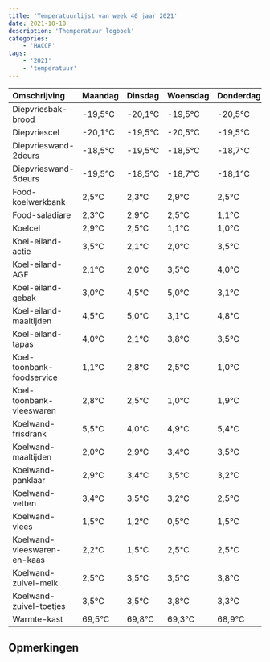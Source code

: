 ```yaml
---
title: 'Temperatuurlijst van week 40 jaar 2021'
date: 2021-10-10
description: 'Themperatuur logboek'
categories:
    - 'HACCP'
tags:
    - '2021'
    - 'temperatuur'
---
```

|Omschrijving|Maandag|Dinsdag|Woensdag|Donderdag|Vrijdag|Zaterdag|Zondag|
|:---|:---|:---|:---|:---|:---|:---|:---|
|Diepvriesbak-brood|-19,5°C|-20,1°C|-19,5°C|-20,5°C|-19,5°C|-19,7°C|-19,1°C|
|Diepvriescel|-20,1°C|-19,5°C|-20,5°C|-19,5°C|-19,7°C|-19,1°C|-19,5°C|
|Diepvrieswand-2deurs|-18,5°C|-19,5°C|-18,5°C|-18,7°C|-18,1°C|-18,5°C|-19,9°C|
|Diepvrieswand-5deurs|-19,5°C|-18,5°C|-18,7°C|-18,1°C|-18,5°C|-19,9°C|-20,0°C|
|Food-koelwerkbank|2,5°C|2,3°C|2,9°C|2,5°C|1,1°C|1,0°C|2,5°C|
|Food-saladiare|2,3°C|2,9°C|2,5°C|1,1°C|1,0°C|2,5°C|3,0°C|
|Koelcel|2,9°C|2,5°C|1,1°C|1,0°C|2,5°C|3,0°C|1,1°C|
|Koel-eiland-actie|3,5°C|2,1°C|2,0°C|3,5°C|4,0°C|2,1°C|3,8°C|
|Koel-eiland-AGF|2,1°C|2,0°C|3,5°C|4,0°C|2,1°C|3,8°C|3,5°C|
|Koel-eiland-gebak|3,0°C|4,5°C|5,0°C|3,1°C|4,8°C|4,5°C|3,0°C|
|Koel-eiland-maaltijden|4,5°C|5,0°C|3,1°C|4,8°C|4,5°C|3,0°C|3,9°C|
|Koel-eiland-tapas|4,0°C|2,1°C|3,8°C|3,5°C|2,0°C|2,9°C|3,4°C|
|Koel-toonbank-foodservice|1,1°C|2,8°C|2,5°C|1,0°C|1,9°C|2,4°C|2,5°C|
|Koel-toonbank-vleeswaren|2,8°C|2,5°C|1,0°C|1,9°C|2,4°C|2,5°C|2,2°C|
|Koelwand-frisdrank|5,5°C|4,0°C|4,9°C|5,4°C|5,5°C|5,2°C|4,5°C|
|Koelwand-maaltijden|2,0°C|2,9°C|3,4°C|3,5°C|3,2°C|2,5°C|3,5°C|
|Koelwand-panklaar|2,9°C|3,4°C|3,5°C|3,2°C|2,5°C|3,5°C|3,5°C|
|Koelwand-vetten|3,4°C|3,5°C|3,2°C|2,5°C|3,5°C|3,5°C|3,8°C|
|Koelwand-vlees|1,5°C|1,2°C|0,5°C|1,5°C|1,5°C|1,8°C|1,3°C|
|Koelwand-vleeswaren-en-kaas|2,2°C|1,5°C|2,5°C|2,5°C|2,8°C|2,3°C|1,9°C|
|Koelwand-zuivel-melk|2,5°C|3,5°C|3,5°C|3,8°C|3,3°C|2,9°C|4,0°C|
|Koelwand-zuivel-toetjes|3,5°C|3,5°C|3,8°C|3,3°C|2,9°C|4,0°C|2,8°C|
|Warmte-kast|69,5°C|69,8°C|69,3°C|68,9°C|70,0°C|68,8°C|69,5°C|

## Opmerkingen


